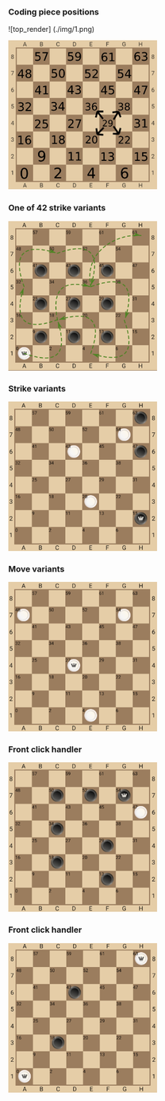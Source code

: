 
### Coding piece positions ###

![top_render] (./img/1.png)

<img height="300" src="./img/1.png" width="300"/>

### One of 42 strike variants ###
<img height="300" src="./img/2.png" width="300"/>

### Strike variants ###
<img height="300" src="./img/3.png" width="300"/>

### Move variants ###

<img height="300" src="./img/4.png" width="300"/>

### Front click handler ###

<img height="300" src="./img/5.png" width="300"/>

### Front click handler ###

<img height="300" src="./img/6.png" width="300"/>
